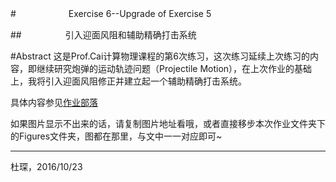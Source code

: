#　　　　　　Exercise 6--Upgrade of Exercise 5

##　　　　　引入迎面风阻和辅助精确打击系统


#Abstract
这是Prof.Cai计算物理课程的第6次练习，这次练习延续上次练习的内容，即继续研究炮弹的运动轨迹问题（Projectile Motion），在上次作业的基础上，我将引入迎面风阻修正并建立起一个辅助精确打击系统。



具体内容参见[作业部落](https://www.zybuluo.com/Chenducvke/note/542572)

如果图片显示不出来的话，请复制图片地址看哦，或者直接移步本次作业文件夹下的Figures文件夹，图都在那里，与文中一一对应即可~

***
杜琛，2016/10/23
